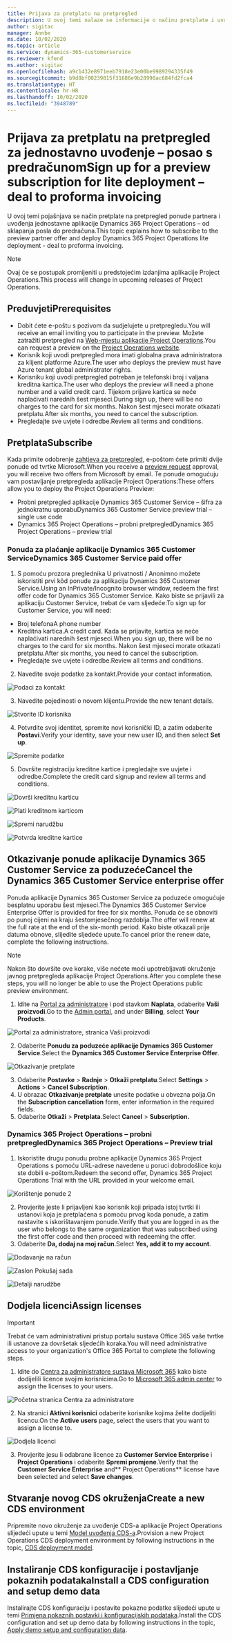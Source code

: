 ```yaml
---
title: Prijava za pretplatu na pretpregled
description: U ovoj temi nalaze se informacije o načinu pretplate i uvođenja jednostavne aplikacije Project Operations – od sklapanja posla do predračuna.
author: sigitac
manager: Annbe
ms.date: 10/02/2020
ms.topic: article
ms.service: dynamics-365-customerservice
ms.reviewer: kfend
ms.author: sigitac
ms.openlocfilehash: a9c1432e8971eeb7918e23e00be9989294335f49
ms.sourcegitcommit: b9d8bf00239815f31686e9b28998ac684fd2fca4
ms.translationtype: HT
ms.contentlocale: hr-HR
ms.lasthandoff: 10/02/2020
ms.locfileid: "3948789"
---
```

# <a name="sign-up-for-a-preview-subscription-for-lite-deployment--deal-to-proforma-invoicing"></a><span data-ttu-id="c83c9-103">Prijava za pretplatu na pretpregled za jednostavno uvođenje – posao s predračunom</span><span class="sxs-lookup"><span data-stu-id="c83c9-103">Sign up for a preview subscription for lite deployment – deal to proforma invoicing</span></span>

<span data-ttu-id="c83c9-104">U ovoj temi pojašnjava se način pretplate na pretpregled ponude partnera i uvođenja jednostavne aplikacije Dynamics 365 Project Operations – od sklapanja posla do predračuna.</span><span class="sxs-lookup"><span data-stu-id="c83c9-104">This topic explains how to subscribe to the preview partner offer and deploy Dynamics 365 Project Operations lite deployment - deal to proforma invoicing.</span></span>

> [!NOTE]
> <span data-ttu-id="c83c9-105">Ovaj će se postupak promijeniti u predstojećim izdanjima aplikacije Project Operations.</span><span class="sxs-lookup"><span data-stu-id="c83c9-105">This process will change in upcoming releases of Project Operations.</span></span>

## <a name="prerequisites"></a><span data-ttu-id="c83c9-106">Preduvjeti</span><span class="sxs-lookup"><span data-stu-id="c83c9-106">Prerequisites</span></span>

- <span data-ttu-id="c83c9-107">Dobit ćete e-poštu s pozivom da sudjelujete u pretpregledu.</span><span class="sxs-lookup"><span data-stu-id="c83c9-107">You will receive an email inviting you to participate in the preview.</span></span> <span data-ttu-id="c83c9-108">Možete zatražiti pretpregled na [Web-mjestu aplikacije Project Operations](https://dynamics.microsoft.com/en-us/project-operations/overview/).</span><span class="sxs-lookup"><span data-stu-id="c83c9-108">You can request a preview on the [Project Operations website](https://dynamics.microsoft.com/en-us/project-operations/overview/).</span></span>
- <span data-ttu-id="c83c9-109">Korisnik koji uvodi pretpregled mora imati globalna prava administratora za klijent platforme Azure.</span><span class="sxs-lookup"><span data-stu-id="c83c9-109">The user who deploys the preview must have Azure tenant global administrator rights.</span></span>
- <span data-ttu-id="c83c9-110">Korisniku koji uvodi pretpregled potreban je telefonski broj i valjana kreditna kartica.</span><span class="sxs-lookup"><span data-stu-id="c83c9-110">The user who deploys the preview will need a phone number and a valid credit card.</span></span> <span data-ttu-id="c83c9-111">Tijekom prijave kartica se neće naplaćivati narednih šest mjeseci.</span><span class="sxs-lookup"><span data-stu-id="c83c9-111">During sign up, there will be no charges to the card for six months.</span></span> <span data-ttu-id="c83c9-112">Nakon šest mjeseci morate otkazati pretplatu.</span><span class="sxs-lookup"><span data-stu-id="c83c9-112">After six months, you need to cancel the subscription.</span></span> 
- <span data-ttu-id="c83c9-113">Pregledajte sve uvjete i odredbe.</span><span class="sxs-lookup"><span data-stu-id="c83c9-113">Review all terms and conditions.</span></span>

## <a name="subscribe"></a><span data-ttu-id="c83c9-114">Pretplata</span><span class="sxs-lookup"><span data-stu-id="c83c9-114">Subscribe</span></span>

<span data-ttu-id="c83c9-115">Kada primite odobrenje [zahtjeva za pretpregled](https://forms.office.com/FormsPro/Pages/ResponsePage.aspx?id=v4j5cvGGr0GRqy180BHbR56j8lZs0FdAvwT75_WNFyxUMkRDV1NYQU5TNjE2VjhKOVBUNVg2R0s1NC4u), e-poštom ćete primiti dvije ponude od tvrtke Microsoft.</span><span class="sxs-lookup"><span data-stu-id="c83c9-115">When you receive a [preview request](https://forms.office.com/FormsPro/Pages/ResponsePage.aspx?id=v4j5cvGGr0GRqy180BHbR56j8lZs0FdAvwT75_WNFyxUMkRDV1NYQU5TNjE2VjhKOVBUNVg2R0s1NC4u) approval, you will receive two offers from Microsoft by email.</span></span> <span data-ttu-id="c83c9-116">Te ponude omogućuju vam postavljanje pretpregleda aplikacije Project Operations:</span><span class="sxs-lookup"><span data-stu-id="c83c9-116">These offers allow you to deploy the Project Operations Preview:</span></span>

- <span data-ttu-id="c83c9-117">Probni pretpregled aplikacije Dynamics 365 Customer Service – šifra za jednokratnu uporabu</span><span class="sxs-lookup"><span data-stu-id="c83c9-117">Dynamics 365 Customer Service preview trial – single use code</span></span>
- <span data-ttu-id="c83c9-118">Dynamics 365 Project Operations – probni pretpregled</span><span class="sxs-lookup"><span data-stu-id="c83c9-118">Dynamics 365 Project Operations – preview trial</span></span>

### <a name="dynamics-365-customer-service-paid-offer"></a><span data-ttu-id="c83c9-119">Ponuda za plaćanje aplikacije Dynamics 365 Customer Service</span><span class="sxs-lookup"><span data-stu-id="c83c9-119">Dynamics 365 Customer Service paid offer</span></span>

1. <span data-ttu-id="c83c9-120">S pomoću prozora preglednika U privatnosti / Anonimno možete iskoristiti prvi kôd ponude za aplikaciju Dynamics 365 Customer Service.</span><span class="sxs-lookup"><span data-stu-id="c83c9-120">Using an InPrivate/Incognito browser window, redeem the first offer code for Dynamics 365 Customer Service.</span></span> <span data-ttu-id="c83c9-121">Kako biste se prijavili za aplikaciju Customer Service, trebat će vam sljedeće:</span><span class="sxs-lookup"><span data-stu-id="c83c9-121">To sign up for Customer Service, you will need:</span></span>

- <span data-ttu-id="c83c9-122">Broj telefona</span><span class="sxs-lookup"><span data-stu-id="c83c9-122">A phone number</span></span>
- <span data-ttu-id="c83c9-123">Kreditna kartica.</span><span class="sxs-lookup"><span data-stu-id="c83c9-123">A credit card.</span></span> <span data-ttu-id="c83c9-124">Kada se prijavite, kartica se neće naplaćivati narednih šest mjeseci.</span><span class="sxs-lookup"><span data-stu-id="c83c9-124">When you sign up, there will be no charges to the card for six months.</span></span> <span data-ttu-id="c83c9-125">Nakon šest mjeseci morate otkazati pretplatu.</span><span class="sxs-lookup"><span data-stu-id="c83c9-125">After six months, you need to cancel the subscription.</span></span>
- <span data-ttu-id="c83c9-126">Pregledajte sve uvjete i odredbe.</span><span class="sxs-lookup"><span data-stu-id="c83c9-126">Review all terms and conditions.</span></span>

2. <span data-ttu-id="c83c9-127">Navedite svoje podatke za kontakt.</span><span class="sxs-lookup"><span data-stu-id="c83c9-127">Provide your contact information.</span></span>

![Podaci za kontakt](./media/1ContactInformation.png)

3. <span data-ttu-id="c83c9-129">Navedite pojedinosti o novom klijentu.</span><span class="sxs-lookup"><span data-stu-id="c83c9-129">Provide the new tenant details.</span></span>

![Stvorite ID korisnika](./media/2CreateUserID.png)

4. <span data-ttu-id="c83c9-131">Potvrdite svoj identitet, spremite novi korisnički ID, a zatim odaberite **Postavi**.</span><span class="sxs-lookup"><span data-stu-id="c83c9-131">Verify your identity, save your new user ID, and then select **Set up**.</span></span>

![Spremite podatke](./media/3SaveInfo.png)

5. <span data-ttu-id="c83c9-133">Dovršite registraciju kreditne kartice i pregledajte sve uvjete i odredbe.</span><span class="sxs-lookup"><span data-stu-id="c83c9-133">Complete the credit card signup and review all terms and conditions.</span></span> 

![Dovrši kreditnu karticu](./media/4CompleteCreditCard.png)

![Plati kreditnom karticom](./media/5CreditCardCheckout.png)

![Spremi narudžbu](./media/6SaveOrder.png)

![Potvrda kreditne kartice](./media/7Confirmation.png)

## <a name="cancel-the-dynamics-365-customer-service-enterprise-offer"></a><span data-ttu-id="c83c9-138">Otkazivanje ponude aplikacije Dynamics 365 Customer Service za poduzeće</span><span class="sxs-lookup"><span data-stu-id="c83c9-138">Cancel the Dynamics 365 Customer Service enterprise offer</span></span>

<span data-ttu-id="c83c9-139">Ponuda aplikacije Dynamics 365 Customer Service za poduzeće omogućuje besplatnu uporabu šest mjeseci.</span><span class="sxs-lookup"><span data-stu-id="c83c9-139">The Dynamics 365 Customer Service Enterprise Offer is provided for free for six months.</span></span> <span data-ttu-id="c83c9-140">Ponuda će se obnoviti po punoj cijeni na kraju šestomjesečnog razdoblja.</span><span class="sxs-lookup"><span data-stu-id="c83c9-140">The offer will renew at the full rate at the end of the six-month period.</span></span> <span data-ttu-id="c83c9-141">Kako biste otkazali prije datuma obnove, slijedite sljedeće upute.</span><span class="sxs-lookup"><span data-stu-id="c83c9-141">To cancel prior the renew date, complete the following instructions.</span></span> 

> [!NOTE]
> <span data-ttu-id="c83c9-142">Nakon što dovršite ove korake, više nećete moći upotrebljavati okruženje javnog pretpregleda aplikacije Project Operations.</span><span class="sxs-lookup"><span data-stu-id="c83c9-142">After you complete these steps, you will no longer be able to use the Project Operations public preview environment.</span></span>

1. <span data-ttu-id="c83c9-143">Idite na [Portal za administratore](https://admin.microsoft.com/) i pod stavkom **Naplata**, odaberite **Vaši proizvodi**.</span><span class="sxs-lookup"><span data-stu-id="c83c9-143">Go to the [Admin portal](https://admin.microsoft.com/), and under **Billing**, select **Your Products**.</span></span>

![Portal za administratore, stranica Vaši proizvodi](./media/8AdminPortal.png)

2. <span data-ttu-id="c83c9-145">Odaberite **Ponudu za poduzeće aplikacije Dynamics 365 Customer Service**.</span><span class="sxs-lookup"><span data-stu-id="c83c9-145">Select the **Dynamics 365 Customer Service Enterprise Offer**.</span></span>

![Otkazivanje pretplate](./media/9CancelSubscription.png)

3. <span data-ttu-id="c83c9-147">Odaberite **Postavke** > **Radnje** > **Otkaži pretplatu**.</span><span class="sxs-lookup"><span data-stu-id="c83c9-147">Select **Settings** > **Actions** > **Cancel Subscription**.</span></span>
4. <span data-ttu-id="c83c9-148">U obrazac **Otkazivanje pretplate** unesite podatke u obvezna polja.</span><span class="sxs-lookup"><span data-stu-id="c83c9-148">On the **Subscription cancellation** form, enter information in the required fields.</span></span>
5. <span data-ttu-id="c83c9-149">Odaberite **Otkaži** > **Pretplata**.</span><span class="sxs-lookup"><span data-stu-id="c83c9-149">Select **Cancel** > **Subscription.**</span></span>

### <a name="dynamics-365-project-operations--preview-trial"></a><span data-ttu-id="c83c9-150">Dynamics 365 Project Operations – probni pretpregled</span><span class="sxs-lookup"><span data-stu-id="c83c9-150">Dynamics 365 Project Operations – Preview trial</span></span>

1. <span data-ttu-id="c83c9-151">Iskoristite drugu ponudu probne aplikacije Dynamics 365 Project Operations s pomoću URL-adrese navedene u poruci dobrodošlice koju ste dobili e-poštom.</span><span class="sxs-lookup"><span data-stu-id="c83c9-151">Redeem the second offer, Dynamics 365 Project Operations Trial with the URL provided in your welcome email.</span></span>

![Korištenje ponude 2](./media/10RedeemOffer2.png)

2. <span data-ttu-id="c83c9-153">Provjerite jeste li prijavljeni kao korisnik koji pripada istoj tvrtki ili ustanovi koja je pretplaćena s pomoću prvog koda ponude, a zatim nastavite s iskorištavanjem ponude.</span><span class="sxs-lookup"><span data-stu-id="c83c9-153">Verify that you are logged in as the user who belongs to the same organization that was subscribed using the first offer code and then proceed with redeeming the offer.</span></span> 
3. <span data-ttu-id="c83c9-154">Odaberite **Da, dodaj na moj račun**.</span><span class="sxs-lookup"><span data-stu-id="c83c9-154">Select **Yes, add it to my account**.</span></span>

![Dodavanje na račun](./media/11AddToAccount.png)

![Zaslon Pokušaj sada](./media/12TryNow.png)

![Detalji narudžbe](./media/13Confirmation.png)

## <a name="assign-licenses"></a><span data-ttu-id="c83c9-158">Dodjela licenci</span><span class="sxs-lookup"><span data-stu-id="c83c9-158">Assign licenses</span></span>

> [!IMPORTANT]
> <span data-ttu-id="c83c9-159">Trebat će vam administrativni pristup portalu sustava Office 365 vaše tvrtke ili ustanove za dovršetak sljedećih koraka.</span><span class="sxs-lookup"><span data-stu-id="c83c9-159">You will need administrative access to your organization's Office 365 Portal to complete the following steps.</span></span>

1. <span data-ttu-id="c83c9-160">Idite do [Centra za administratore sustava Microsoft 365](https://portal.office.com/) kako biste dodijelili licence svojim korisnicima.</span><span class="sxs-lookup"><span data-stu-id="c83c9-160">Go to [Microsoft 365 admin center](https://portal.office.com/) to assign the licenses to your users.</span></span>

![Početna stranica Centra za administratore](./media/14AdminPortal.png)

2. <span data-ttu-id="c83c9-162">Na stranici **Aktivni korisnici** odaberite korisnike kojima želite dodijeliti licencu.</span><span class="sxs-lookup"><span data-stu-id="c83c9-162">On the **Active users** page, select the users that you want to assign a license to.</span></span>

![Dodjela licenci](./media/15AssignLicenses.png)

3. <span data-ttu-id="c83c9-164">Provjerite jesu li odabrane licence za **Customer Service Enterprise** i **Project Operations** i odaberite **Spremi promjene**.</span><span class="sxs-lookup"><span data-stu-id="c83c9-164">Verify that the **Customer Service Enterprise** and\*\* Project Operations\*\* license have been selected and select **Save changes**.</span></span>

## <a name="create-a-new-cds-environment"></a><span data-ttu-id="c83c9-165">Stvaranje novog CDS okruženja</span><span class="sxs-lookup"><span data-stu-id="c83c9-165">Create a new CDS environment</span></span>

<span data-ttu-id="c83c9-166">Pripremite novo okruženje za uvođenje CDS-a aplikacije Project Operations slijedeći upute u temi [Model uvođenja CDS-a](lite-deployment.md).</span><span class="sxs-lookup"><span data-stu-id="c83c9-166">Provision a new Project Operations CDS deployment environment by following instructions in the topic, [CDS deployment model](lite-deployment.md).</span></span>

## <a name="install-a-cds-configuration-and-setup-demo-data"></a><span data-ttu-id="c83c9-167">Instaliranje CDS konfiguracije i postavljanje pokaznih podataka</span><span class="sxs-lookup"><span data-stu-id="c83c9-167">Install a CDS configuration and setup demo data</span></span>

<span data-ttu-id="c83c9-168">Instalirajte CDS konfiguraciju i postavite pokazne podatke slijedeći upute u temi [Primjena pokaznih postavki i konfiguracijskih podataka](lite-apply-demo-setup-config-data.md).</span><span class="sxs-lookup"><span data-stu-id="c83c9-168">Install the CDS configuration and set up demo data by following instructions in the topic, [Apply demo setup and configuration data](lite-apply-demo-setup-config-data.md).</span></span>
